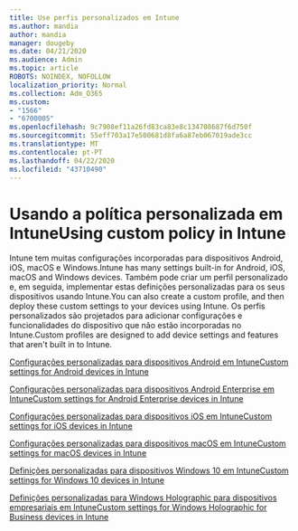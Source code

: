 ```yaml
---
title: Use perfis personalizados em Intune
ms.author: mandia
author: mandia
manager: dougeby
ms.date: 04/21/2020
ms.audience: Admin
ms.topic: article
ROBOTS: NOINDEX, NOFOLLOW
localization_priority: Normal
ms.collection: Adm_O365
ms.custom:
- "1566"
- "6700005"
ms.openlocfilehash: 9c7908ef11a26fd83ca83e8c134708687f6d750f
ms.sourcegitcommit: 55eff703a17e500681d8fa6a87eb067019ade3cc
ms.translationtype: MT
ms.contentlocale: pt-PT
ms.lasthandoff: 04/22/2020
ms.locfileid: "43710490"
---
```

# <a name="using-custom-policy-in-intune"></a><span data-ttu-id="5a5ff-102">Usando a política personalizada em Intune</span><span class="sxs-lookup"><span data-stu-id="5a5ff-102">Using custom policy in Intune</span></span>

<span data-ttu-id="5a5ff-103">Intune tem muitas configurações incorporadas para dispositivos Android, iOS, macOS e Windows.</span><span class="sxs-lookup"><span data-stu-id="5a5ff-103">Intune has many settings built-in for Android, iOS, macOS and Windows devices.</span></span> <span data-ttu-id="5a5ff-104">Também pode criar um perfil personalizado e, em seguida, implementar estas definições personalizadas para os seus dispositivos usando Intune.</span><span class="sxs-lookup"><span data-stu-id="5a5ff-104">You can also create a custom profile, and then deploy these custom settings to your devices using Intune.</span></span> <span data-ttu-id="5a5ff-105">Os perfis personalizados são projetados para adicionar configurações e funcionalidades do dispositivo que não estão incorporadas no Intune.</span><span class="sxs-lookup"><span data-stu-id="5a5ff-105">Custom profiles are designed to add device settings and features that aren't built in to Intune.</span></span>

[<span data-ttu-id="5a5ff-106">Configurações personalizadas para dispositivos Android em Intune</span><span class="sxs-lookup"><span data-stu-id="5a5ff-106">Custom settings for Android devices in Intune</span></span>](https://docs.microsoft.com/intune/custom-settings-android)

[<span data-ttu-id="5a5ff-107">Configurações personalizadas para dispositivos Android Enterprise em Intune</span><span class="sxs-lookup"><span data-stu-id="5a5ff-107">Custom settings for Android Enterprise devices in Intune</span></span>](https://docs.microsoft.com/intune/custom-settings-android-for-work)

[<span data-ttu-id="5a5ff-108">Configurações personalizadas para dispositivos iOS em Intune</span><span class="sxs-lookup"><span data-stu-id="5a5ff-108">Custom settings for iOS devices in Intune</span></span>](https://docs.microsoft.com/intune/custom-settings-ios)

[<span data-ttu-id="5a5ff-109">Configurações personalizadas para dispositivos macOS em Intune</span><span class="sxs-lookup"><span data-stu-id="5a5ff-109">Custom settings for macOS devices in Intune</span></span>](https://docs.microsoft.com/intune/custom-settings-macos)

[<span data-ttu-id="5a5ff-110">Definições personalizadas para dispositivos Windows 10 em Intune</span><span class="sxs-lookup"><span data-stu-id="5a5ff-110">Custom settings for Windows 10 devices in Intune</span></span>](https://docs.microsoft.com/intune/custom-settings-windows-10)

[<span data-ttu-id="5a5ff-111">Definições personalizadas para Windows Holographic para dispositivos empresariais em Intune</span><span class="sxs-lookup"><span data-stu-id="5a5ff-111">Custom settings for Windows Holographic for Business devices in Intune</span></span>](https://docs.microsoft.com/intune/custom-settings-windows-holographic)